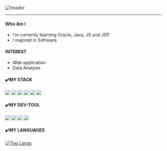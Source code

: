 ![header](https://capsule-render.vercel.app/api?type=transparent&color=FFE3EE&height=100&text=MinJungChoi)

-----

#### Who Am I
* I'm currently learning Oracle, Java, JS and JSP.
* I majored in Sofrware.

#### INTEREST
* Web application
* Data Analysis


#### :heavy_check_mark:MY STACK

<img src="https://img.shields.io/badge/java-%23ED8B00.svg?style=flat-square&logo=Java&logoColor=white"/></a>
<img src="https://img.shields.io/badge/c-%2300599C.svg?style=flat-square&logo=C&logoColor=white"/></a>
<img src="https://img.shields.io/badge/c++-%2300599C.svg?style=flat-square&logo=C%2B%2B&logoColor=white"/></a>
<img src="https://img.shields.io/badge/html5-%23E34F26.svg?style=flat-square&logo=html5&logoColor=white"/></a>
<img src="https://img.shields.io/badge/css3-%231572B6.svg?style=flat-square&logo=css3&logoColor=white"/></a>
<img src="https://img.shields.io/badge/javascript-%23323330.svg?style=flat-square&logo=JavaScript&logoColor=white"/></a>


#### :heavy_check_mark:MY DEV-TOOL

<img src="https://img.shields.io/badge/Oracle-F80000?style=flat-square&logo=oracle&logoColor=white"/></a>
<img src="https://img.shields.io/badge/Eclipse-FE7A16.svg?style=flat-square&logo=Eclipse&logoColor=white"/></a>
<img src="https://img.shields.io/badge/Atom-%2366595C.svg?style=flat-square&logo=atome&logoColor=white"/></a>
<img src="https://img.shields.io/badge/Visual%20Studio-5C2D91.svg?style=flat-square&logo=visual-studio&logoColor=white"/></a>

#### :heavy_check_mark:MY LANGUAGES

[![Top Langs](https://github-readme-stats.vercel.app/api/top-langs/?username=Acho-mj&layout=compact)](https://github.com/Acho-mj/github-readme-stats)

